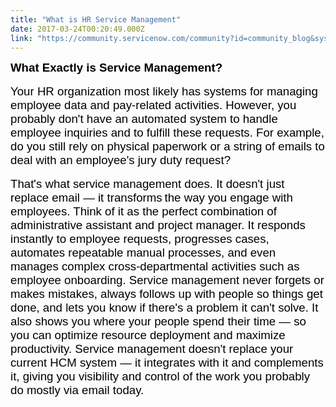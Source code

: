 ```yaml
---
title: "What is HR Service Management"
date: 2017-03-24T00:20:49.000Z
link: "https://community.servicenow.com/community?id=community_blog&sys_id=befc66a5dbd0dbc01dcaf3231f961999"
---
```

<p style="margin-bottom: 12.0pt;"><strong style="color: black; font-size: 14.0pt; font-family: Arial;">What Exactly is Service Management? </strong></p><p style="margin-bottom: 12.0pt;"><span style="font-size: 14.0pt; font-family: Arial; color: black;">Your HR organization most likely has systems for managing employee data and pay-related activities. However, you probably don't have an automated system to handle employee inquiries and to fulfill these requests. For example, do you still rely on physical paperwork or a string of emails to deal with an employee's jury duty request? </span></p><p style="margin-bottom: 12.0pt;"><span style="font-size: 14.0pt; font-family: Arial; color: black;">That's what service management does. It doesn't just replace email — it transforms</span>&#8232;<span style="font-size: 14.0pt; font-family: Arial; color: black;">the way you engage with employees. Think of it as the perfect combination of administrative assistant and project manager. It responds instantly to employee requests, progresses cases, automates repeatable manual processes, and even manages complex cross-departmental activities such as employee onboarding. Service management never forgets or makes mistakes, always follows up with people so things get done, and lets you know if there's a problem it can't solve. It also shows you where your people spend their time — so you can optimize resource deployment and maximize productivity. Service management doesn't replace your current HCM system — it integrates with it and complements it, giving you visibility and control of the work you probably do mostly via email today. </span></p>